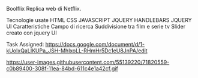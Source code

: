Boolflix
Replica web di Netflix.

Tecnologie usate
HTML
CSS
JAVASCRIPT
JQUERY
HANDLEBARS
JQUERY UI
Caratteristiche
Campo di ricerca
Suddivisione tra film e serie tv
Slider creato con jquery UI

Task Assigned: https://docs.google.com/document/d/1-kUoIxQaLIKUPa_JSH-MhlxoLL-RHmHr5Dc1eU8JnPA/edit

https://user-images.githubusercontent.com/55139220/71820559-c0b89400-308f-11ea-84bd-611c4e1a42cf.gif
